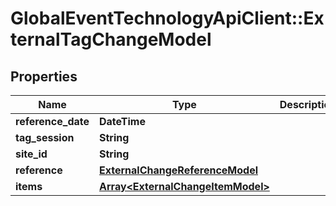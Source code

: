 # GlobalEventTechnologyApiClient::ExternalTagChangeModel

## Properties
Name | Type | Description | Notes
------------ | ------------- | ------------- | -------------
**reference_date** | **DateTime** |  | 
**tag_session** | **String** |  | [optional] 
**site_id** | **String** |  | 
**reference** | [**ExternalChangeReferenceModel**](ExternalChangeReferenceModel.md) |  | [optional] 
**items** | [**Array&lt;ExternalChangeItemModel&gt;**](ExternalChangeItemModel.md) |  | [optional] 

